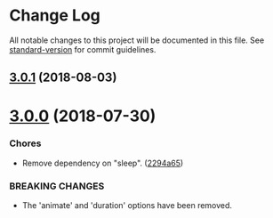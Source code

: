 # Change Log

All notable changes to this project will be documented in this file. See [standard-version](https://github.com/conventional-changelog/standard-version) for commit guidelines.

<a name="3.0.1"></a>
## [3.0.1](https://github.com/darkobits/lolcatjs/compare/v3.0.0...v3.0.1) (2018-08-03)



<a name="3.0.0"></a>
# [3.0.0](https://github.com/darkobits/lolcatjs/compare/v2.3.1...v3.0.0) (2018-07-30)


### Chores

* Remove dependency on "sleep". ([2294a65](https://github.com/darkobits/lolcatjs/commit/2294a65))


### BREAKING CHANGES

* The 'animate' and 'duration' options have been removed.

